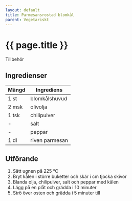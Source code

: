 ```yaml
---
layout: default
title: Parmesansrostad blomkål
parent: Vegetariskt
---
```


# {{ page.title }}

Tillbehör

## Ingredienser

Mängd|Ingrediens
------------ | -------------
1 st|blomkålshuvud
2 msk|olivolja
1 tsk|chilipulver
\-|salt
\-|peppar
1 dl|riven parmesan


## Utförande
1. Sätt ugnen på 225 ℃
2. Bryt kålen i större buketter och skär i cm tjocka skivor
3. Blanda olja, chilipulver, salt och peppar med kålen
4. Lägg på en plåt och grädda i 10 minuter
5. Strö över osten och grädda i 5 minuter till
